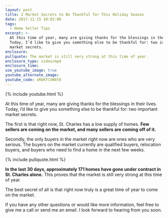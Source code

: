 ```yaml
---
layout: post
title: 2 Market Secrets to Be Thankful for This Holiday Season
date: 2017-11-15 10:03:00
tags:
  - Home Seller Tips
excerpt: >-
  At this time of year, many are giving thanks for the blessings in their lives.
  Today, I’d like to give you something else to be thankful for: two important
  market secrets.
enclosure:
pullquote: The market is still very strong at this time of year.
enclosure_type: video/mp4
enclosure_time:
use_youtube_image: true
youtube_alternate_image:
youtube_code: oRbKfCVW8t0
---
```



{% include youtube.html %}

At this time of year, many are giving thanks for the blessings in their lives. Today, I’d like to give you something else to be thankful for: two important market secrets.

The first is that right now, St. Charles has a low supply of homes. **Few sellers are coming on the market, and many sellers are coming off of it.**

Secondly, the only buyers in the market right now are ones who are very serious. The buyers on the market currently are qualified buyers, relocation buyers, and buyers who need to find a home in the next few weeks.

{% include pullquote.html %}

**In the last 30 days, approximately 171 homes have gone under contract in St. Charles alone.** This proves that the market is still very strong at this time of year.

The best secret of all is that right now truly is a great time of year to come on the market.

If you have any other questions or would like more information, feel free to give me a call or send me an email. I look forward to hearing from you soon.